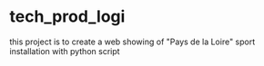 # tech_prod_logi
this project is to create a web showing of "Pays de la Loire" sport installation with python script


